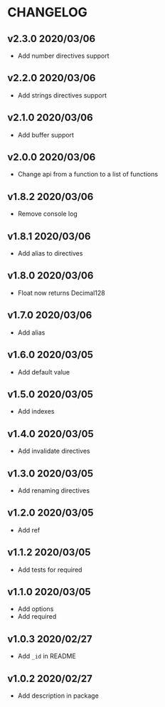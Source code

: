 CHANGELOG
===

## v2.3.0 2020/03/06

- Add number directives support

## v2.2.0 2020/03/06

- Add strings directives support

## v2.1.0 2020/03/06

- Add buffer support

## v2.0.0 2020/03/06

- Change api from a function to a list of functions

## v1.8.2 2020/03/06

- Remove console log

## v1.8.1 2020/03/06

- Add alias to directives

## v1.8.0 2020/03/06

- Float now returns Decimal128

## v1.7.0 2020/03/06

- Add alias

## v1.6.0 2020/03/05

- Add default value

## v1.5.0 2020/03/05

- Add indexes

## v1.4.0 2020/03/05

- Add invalidate directives

## v1.3.0 2020/03/05

- Add renaming directives

## v1.2.0 2020/03/05

- Add ref

## v1.1.2 2020/03/05

- Add tests for required

## v1.1.0 2020/03/05

- Add options
- Add required

## v1.0.3 2020/02/27

- Add `_id` in README

## v1.0.2 2020/02/27

- Add description in package